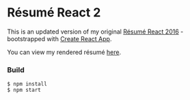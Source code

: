 # Résumé React 2

This is an updated version of my original [Résumé React 2016](https://github.com/zuqini/resume-react) - bootstrapped with [Create React App](https://github.com/facebook/create-react-app).

You can view my rendered résumé [here](https://zuqi.li/resources/ZuqiLi_Resume.pdf).

### Build

```
$ npm install
$ npm start
```
